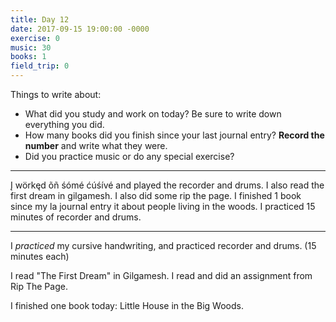 ```yaml
---
title: Day 12
date: 2017-09-15 19:00:00 -0000
exercise: 0
music: 30
books: 1
field_trip: 0
---
```

Things to write about:

* What did you study and work on today? Be sure to write down everything you did.
* How many books did you finish since your last journal entry? **Record the number** and write what they were.
* Did you practice music or do any special exercise?

***

Į wörkęd õñ śómé ćúśívé and played the recorder and drums. I also read the first dream in gilgamesh. I also did some rip the page. I finished 1 book since my la journal entry it about people living in the woods. I practiced 15 minutes of recorder and drums.

***

I *practiced* my cursive handwriting, and practiced recorder and drums. (15 minutes each)

I read "The First Dream" in Gilgamesh. I read and did an assignment from Rip The Page.

I finished one book today: Little House in the Big Woods.
